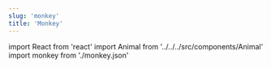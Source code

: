 ```yaml
---
slug: 'monkey'
title: 'Monkey'
---
```


import React from 'react'
import Animal from '../../../src/components/Animal'
import monkey from './monkey.json'

<Animal data={monkey} />
